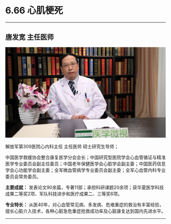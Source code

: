 # 6.66 心肌梗死

---

## 唐发宽 主任医师

![1679382581978](image/c06_066/1679382581978.png)

解放军第309医院心内科主任 主任医师 硕士研究生导师；

中国医学救援协会整合康复医学分会会长；中国研究型医院学会心血管循证与精准医学专业委员会副主任委员；中国老年保健医学会心脏学会副主委；中国医药信息学会心功能学会副主委；全军微血管病学专业委员会副主委；全军心血管内科专业委员会常务委员。

**主要成就：** 发表论文90余篇，专著11部；承担科研课题20余项；获华夏医学科技成果二等奖2项、军队科技进步和医疗成果二、三等奖6项。

**专业特长：** 从医40年，对心血管常见病、多发病、危难重症的救治有丰富经验，擅长心脏介入技术，各种心脏急危重症抢救成功率及心脏康复达到国内先进水平。

---
